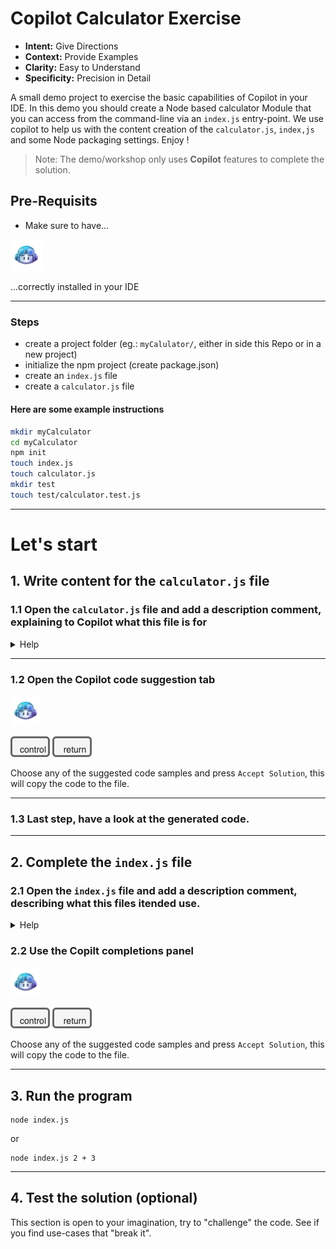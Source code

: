 # Copilot Calculator Exercise

- **Intent:** Give Directions
- **Context:** Provide Examples
- **Clarity:** Easy to Understand
- **Specificity:** Precision in Detail

A small demo project to exercise the basic capabilities of Copilot in your IDE. In this demo you should create a Node based calculator Module that you can access from the command-line via an `index.js` entry-point. We use copilot to help us with the content creation of the `calculator.js`, `index,js` and some Node packaging settings. Enjoy !

>Note: The demo/workshop only uses **Copilot** features to complete the solution.


## Pre-Requisits

- Make sure to have...

<img width="10%" src="images/copilot.png">

...correctly installed in your IDE

----
### Steps
- create a project folder (eg.: `myCalulator/`, either in side this Repo or in a new project)
- initialize the npm project (create package.json) 
- create an `index.js` file
- create a `calculator.js` file

#### Here are some example instructions

```bash
mkdir myCalculator
cd myCalculator
npm init
touch index.js
touch calculator.js
mkdir test
touch test/calculator.test.js
```

---

# Let's start

## 1. Write content for the `calculator.js` file

### 1.1 Open the `calculator.js` file and add a description comment, explaining to Copilot what this file is for

<details><summary>Help</summary>
<p>

```node
/**
 * @desciption: A claculator module that can add, subtract, multiply, modulo, 
 *              exponent and divide by taking in two numbers and an operator.
 *              It throws an error if the operator is invalid or if the second
 *              number is zero and the operator is division.  
 *  
 * @param {number} num1
 * @param {number} num2
 * @param {string} operator
 * 
 * @returns {number} result of the operation
 */
```

</p>
</details>

---

### 1.2 Open the Copilot code suggestion tab

<img width="48px" src="images/copilot.png"> 

![control](images/control-key.png)
![return](images/return-key.png)

Choose any of the suggested code samples and press `Accept Solution`, this will copy the code to the file.

---

### 1.3 Last step, have a look at the generated code.

---

## 2. Complete the `index.js` file

### 2.1 Open the `index.js` file and add a description comment, describing what this files itended use.

<details><summary>Help</summary>
<p>

```node
/**
 * @description This is a simple function that takes in two numbers, an operator
 * and uses the calculator module to compute the results.
 * Usage:
 * node index2.js 1 + 2
 * node index2.js 1 - 2
 * node index2.js 1 * 2
 * node index2.js 1 / 2
 * 
 * Note: The * and ^ operators need to be escaped with a backslash, to prevent the shell from interpreting them.
 * Example: node index2.js 1 \* 2
 * 
 */
 ```

</p>
</details>

### 2.2 Use the Copilt completions panel

<img width="48px" src="images/copilot.png">

![control](images/control-key.png)
![return](images/return-key.png)

Choose any of the suggested code samples and press `Accept Solution`, this will copy the code to the file.

---

## 3. Run the program

```node
node index.js
```
or
```node
node index.js 2 + 3
```

---

## 4. Test the solution (optional)

This section is open to your imagination, try to "challenge" the code. See if you find use-cases that "break it".


